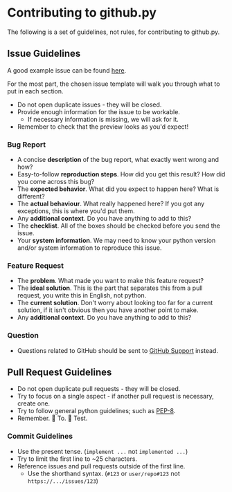 # Contributing to github.py

The following is a set of guidelines, not rules, for contributing to github.py.


## Issue Guidelines

A good example issue can be found [here](https://github.com/ShineyDev/github.py/issues/5/).

For the most part, the chosen issue template will walk you through what to put in each section.

- Do not open duplicate issues - they will be closed.
- Provide enough information for the issue to be workable.
    - If necessary information is missing, we will ask for it.
- Remember to check that the preview looks as you'd expect!


### Bug Report

- A concise **description** of the bug report, what exactly went wrong and how?
- Easy-to-follow **reproduction steps**. How did you get this result? How did you come across this bug?
- The **expected behavior**. What did you expect to happen here? What is different?
- The **actual behaviour**. What really happened here? If you got any exceptions, this is where you'd put them.
- Any **additional context**. Do you have anything to add to this?
- The **checklist**. All of the boxes should be checked before you send the issue.
- Your **system information**. We may need to know your python version and/or system information to reproduce this issue.


### Feature Request

- The **problem**. What made you want to make this feature request?
- The **ideal solution**. This is the part that separates this from a pull request, you write this in English, not python.
- The **current solution**. Don't worry about looking too far for a current solution, if it isn't obvious then you have another point to make.
- Any **additional context**. Do you have anything to add to this?


### Question

- Questions related to GitHub should be sent to [GitHub Support](https://github.com/contact/) instead.


## Pull Request Guidelines

<!-- A good example pull request can be found [here](...). -->

- Do not open duplicate pull requests - they will be closed.
- Try to focus on a single aspect - if another pull request is necessary, create one.
- Try to follow general python guidelines; such as [PEP-8](https://www.python.org/dev/peps/pep-0008/).
- Remember. :clap: To. :clap: Test.


### Commit Guidelines

- Use the present tense. (`implement ...` not `implemented ...`)
- Try to limit the first line to ~25 characters.
- Reference issues and pull requests outside of the first line.
    - Use the shorthand syntax. (`#123` or `user/repo#123` not `https://.../issues/123`)
